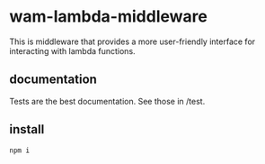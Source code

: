 # wam-lambda-middleware
This is middleware that provides a more user-friendly interface for interacting with lambda functions.

## documentation
Tests are the best documentation. See those in /test.

## install

    npm i 
